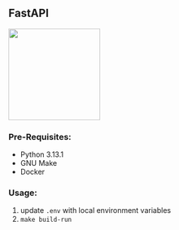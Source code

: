 ## FastAPI

<img src="https://www.uvicorn.org/uvicorn.png" height="180"/>

### Pre-Requisites:

-   Python 3.13.1
-   GNU Make
-   Docker

### Usage:

1.  update `.env` with local environment variables
2.  `make build-run`
